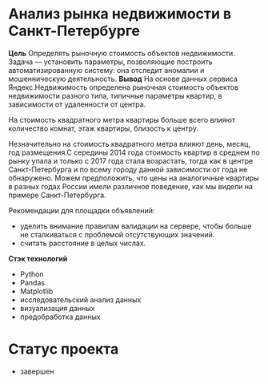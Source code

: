 # Анализ рынка недвижимости в Санкт-Петербурге

**Цель**
Определять рыночную стоимость объектов недвижимости. Задача — установить параметры, позволяющие построить автоматизированную систему: она отследит аномалии и мошенническую деятельность.
**Вывод**
На основе данных сервиса Яндекс.Недвижимость определена рыночная стоимость
объектов недвижимости разного типа, типичные параметры квартир, в зависимости от
удаленности от центра. 

На стоимость квадратного метра квартиры больше всего влияют количество комнат, этаж квартиры, близость к центру. 

Незначительно на стоимость квадратного метра влияют день, месяц, год размещения.С середины 2014 года стоимость квартир в среднем по рынку упала и только с 2017 года стала возрастать, тогда как в центре Санкт-Петербурга и по всему городу данной зависимости от года не обнаружено. Можем предположить, что цены на аналогичные квартиры в разных годах России имели различное поведение, как мы видели на примере Санкт-Петербурга.

Рекомендации для площадки объявлений:

- уделить внимание правилам валидации на сервере, чтобы больше не сталкиваться с проблемой отсутствующих значений.
- считать расстояние в целых числах.

**Стэк технологий**

- Python
- Pandas
- Matplotlib
- исследовательский анализ данных
- визуализация данных
- предобработка данных

# Статус проекта
- завершен
